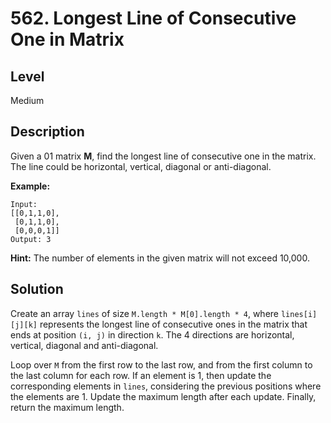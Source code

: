 # 562. Longest Line of Consecutive One in Matrix
## Level
Medium

## Description
Given a 01 matrix **M**, find the longest line of consecutive one in the matrix. The line could be horizontal, vertical, diagonal or anti-diagonal.

**Example:**
```
Input:
[[0,1,1,0],
 [0,1,1,0],
 [0,0,0,1]]
Output: 3
```
**Hint:** The number of elements in the given matrix will not exceed 10,000.

## Solution
Create an array `lines` of size `M.length * M[0].length * 4`, where `lines[i][j][k]` represents the longest line of consecutive ones in the matrix that ends at position `(i, j)` in direction `k`. The 4 directions are horizontal, vertical, diagonal and anti-diagonal.

Loop over `M` from the first row to the last row, and from the first column to the last column for each row. If an element is 1, then update the corresponding elements in `lines`, considering the previous positions where the elements are 1. Update the maximum length after each update. Finally, return the maximum length.
